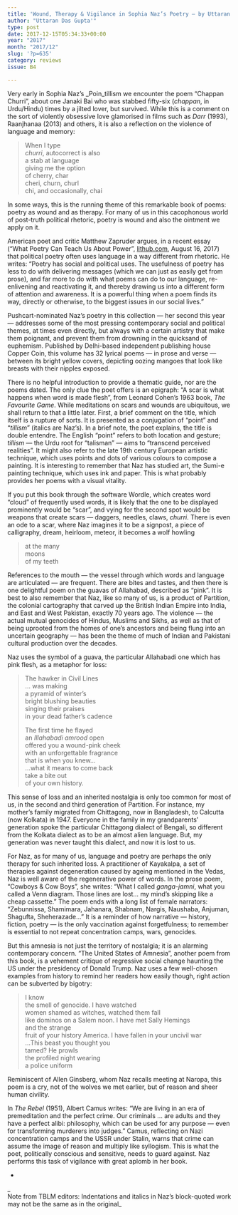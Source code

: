 ```yaml
---
title: 'Wound, Therapy & Vigilance in Sophia Naz’s Poetry – by Uttaran Das Gupta'
author: "Uttaran Das Gupta'"
type: post
date: 2017-12-15T05:34:33+00:00
year: "2017"
month: "2017/12"
slug: '?p=635'
category: reviews
issue: B4

---
```

Very early in Sophia Naz’s _Poin_tillism we encounter the poem “Chappan Churri”, about one Janaki Bai who was stabbed fifty-six (_chappan_, in Urdu/Hindu) times by a jilted lover, but survived. While this is a comment on the sort of violently obsessive love glamorised in films such as _Darr_ (1993), Raanjhanaa (2013) and others, it is also a reflection on the violence of language and memory:

> When I type  
> _churri_, autocorrect is also  
> a stab at language  
> giving me the option  
> of cherry, char  
> cheri, churn, churl  
> chi, and occasionally, chai

In some ways, this is the running theme of this remarkable book of poems: poetry as wound and as therapy. For many of us in this cacophonous world of post-truth political rhetoric, poetry is wound and also the ointment we apply on it.

American poet and critic Matthew Zapruder argues, in a recent essay (“What Poetry Can Teach Us About Power”, [lithub.com][1], August 16, 2017) that political poetry often uses language in a way different from rhetoric. He writes: “Poetry has social and political uses. The usefulness of poetry has less to do with delivering messages (which we can just as easily get from prose), and far more to do with what poems can do to our language, re-enlivening and reactivating it, and thereby drawing us into a different form of attention and awareness. It is a powerful thing when a poem finds its way, directly or otherwise, to the biggest issues in our social lives.”

Pushcart-nominated Naz’s poetry in this collection — her second this year — addresses some of the most pressing contemporary social and political themes, at times even directly, but always with a certain artistry that make them poignant, and prevent them from drowning in the quicksand of euphemism. Published by Delhi-based independent publishing house Copper Coin, this volume has 32 lyrical poems — in prose and verse — between its bright yellow covers, depicting oozing mangoes that look like breasts with their nipples exposed.

There is no helpful introduction to provide a thematic guide, nor are the poems dated. The only clue the poet offers is an epigraph: “A scar is what happens when word is made flesh”, from Leonard Cohen’s 1963 book, _The Favourite Game_. While meditations on scars and wounds are ubiquitous, we shall return to that a little later. First, a brief comment on the title, which itself is a rupture of sorts. It is presented as a conjugation of “point” and “_tillism_” (italics are Naz’s). In a brief note, the poet explains, the title is double entendre. The English “point” refers to both location and gesture; _tillism_ — the Urdu root for “talisman” — aims to “transcend perceived realities”. It might also refer to the late 19th century European artistic technique, which uses points and dots of various colours to compose a painting. It is interesting to remember that Naz has studied art, the Sumi-e painting technique, which uses ink and paper. This is what probably provides her poems with a visual vitality.

If you put this book through the software Wordle, which creates word “cloud” of frequently used words, it is likely that the one to be displayed prominently would be “scar”, and vying for the second spot would be weapons that create scars — daggers, needles, claws, _churri_. There is even an ode to a scar, where Naz imagines it to be a signpost, a piece of calligraphy, dream, heirloom, meteor, it becomes a wolf howling

> at the many  
> moons  
> of my teeth

References to the mouth — the vessel through which words and language are articulated — are frequent. There are bites and tastes, and then there is one delightful poem on the guavas of Allahabad, described as “pink”. It is best to also remember that Naz, like so many of us, is a product of Partition, the colonial cartography that carved up the British Indian Empire into India, and East and West Pakistan, exactly 70 years ago. The violence — the actual mutual genocides of Hindus, Muslims and Sikhs, as well as that of being uprooted from the homes of one’s ancestors and being flung into an uncertain geography — has been the theme of much of Indian and Pakistani cultural production over the decades.

Naz uses the symbol of a guava, the particular Allahabadi one which has pink flesh, as a metaphor for loss:

> The hawker in Civil Lines  
> &#8230; was making  
> a pyramid of winter’s  
> bright blushing beauties  
> singing their praises  
> in your dead father’s cadence
> 
> The first time he flayed  
> an _Illahabadi amrood_ open  
> offered you a wound-pink cheek  
> with an unforgettable fragrance  
> that is when you knew&#8230;  
> &#8230;what it means to come back  
> take a bite out  
> of your own history.

This sense of loss and an inherited nostalgia is only too common for most of us, in the second and third generation of Partition. For instance, my mother’s family migrated from Chittagong, now in Bangladesh, to Calcutta (now Kolkata) in 1947. Everyone in the family in my grandparents’ generation spoke the particular Chittagong dialect of Bengali, so different from the Kolkata dialect as to be an almost alien language. But, my generation was never taught this dialect, and now it is lost to us.

For Naz, as for many of us, language and poetry are perhaps the only therapy for such inherited loss. A practitioner of Kayakalpa, a set of therapies against degeneration caused by ageing mentioned in the Vedas, Naz is well aware of the regenerative power of words. In the prose poem, “Cowboys & Cow Boys”, she writes: “What I called _ganga-jamni_, what you called a Venn diagram. Those lines are lost&#8230; my mind’s skipping like a cheap cassette.” The poem ends with a long list of female narrators: “Zebunnissa, Shamimara, Jahanara, Shabnam, Nargis, Naushaba, Anjuman, Shagufta, Sheherazade&#8230;” It is a reminder of how narrative — history, fiction, poetry — is the only vaccination against forgetfulness; to remember is essential to not repeat concentration camps, wars, genocides.

But this amnesia is not just the territory of nostalgia; it is an alarming contemporary concern. “The United States of Amnesia”, another poem from this book, is a vehement critique of regressive social change haunting the US under the presidency of Donald Trump. Naz uses a few well-chosen examples from history to remind her readers how easily though, right action can be subverted by bigotry:

> I know  
> the smell of genocide. I have watched  
> women shamed as witches, watched them fall  
> like dominos on a Salem noon. I have met Sally Hemings  
> and the strange  
> fruit of your history America. I have fallen in your uncivil war  
> &#8230;This beast you thought you  
> tamed? He prowls  
> the profiled night wearing  
> a police uniform

Reminiscent of Allen Ginsberg, whom Naz recalls meeting at Naropa, this poem is a cry, not of the wolves we met earlier, but of reason and sheer human civility.

In _The Rebel_ (1951), Albert Camus writes: “We are living in an era of premeditation and the perfect crime. Our criminals &#8230; are adults and they have a perfect alibi: philosophy, which can be used for any purpose — even for transforming murderers into judges.” Camus, reflecting on Nazi concentration camps and the USSR under Stalin, warns that crime can assume the image of reason and multiply like syllogism. This is what the poet, politically conscious and sensitive, needs to guard against. Naz performs this task of vigilance with great aplomb in her book. 

*  
_  
Note from TBLM editors: Indentations and italics in Naz&#8217;s block-quoted work may not be the same as in the original_

 [1]: http://lithub.com/what-poetry-can-teach-us-about-power/

